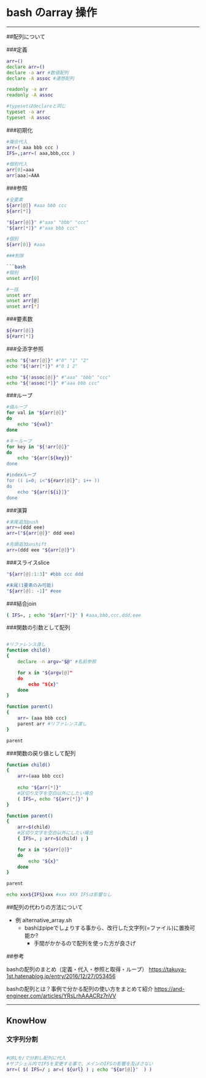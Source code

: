 # bash のarray 操作

--------------------------------------------------------------------------------
##配列について

###定義

```bash
arr=()
declare arr=()
declare -a arr #数値配列
declare -A assoc #連想配列

readonly -a arr
readonly -A assoc

#typesetはdeclareと同じ
typeset -a arr
typeset -A assoc

```

###初期化

```bash
#複合代入
arr=( aaa bbb ccc )
IFS=,;arr=( aaa,bbb,ccc )

#個別代入
arr[0]=aaa
arr[aaa]=AAA

```

###参照

```bash
#全要素
${arr[@]} #aaa bbb ccc
${arr[*]}

"${arr[@]}" #"aaa" "bbb" "ccc"
"${arr[*]}" #"aaa bbb ccc"

#個別
${arr[0]} #aaa

###削除

```bash
#個別
unset arr[0]

#一括
unset arr
unset arr[@]
unset arr[*]

```

###要素数

```bash
${#arr[@]}
${#arr[*]}

```

###全添字参照

```bash
echo "${!arr[@]}" #"0" "1" "2"
echo "${!arr[*]}" #"0 1 2"

echo "${!assoc[@]}" #"aaa" "bbb" "ccc"
echo "${!assoc[*]}" #"aaa bbb ccc"

```

###ループ

```bash
#値ループ
for val in "${arr[@]}"
do
    echo "${val}"
done

#キーループ
for key in "${!arr[@]}"
do
    echo "${arr[${key}}"
done

#indexループ
for (( i=0; i<"${#arr[@]}"; i++ ))
do
    echo "${arr[${i}]}"
done

```

###演算

```bash
#末尾追加push
arr+=(ddd eee)
arr=("${arr[@]}" ddd eee)

#先頭追加unshift
arr=(ddd eee "${arr[@]}")

```

###スライスslice

```bash
"${arr[@]:1:3]" #bbb ccc ddd

#末尾(1要素のみ可能)
"${arr[@]: -1]" #eee

```

###結合join

```bash
( IFS=, ; echo "${arr[*]}" ) #aaa,bbb,ccc,ddd,eee

```

###関数の引数として配列

```bash

#リファレンス渡し
function child()
{
    declare -n argv="$@" #名前参照

    for x in "${argv[@]"
    do
        echo "${x}"
    done
}

function parent()
{
    arr= (aaa bbb ccc)
    parent arr #リファレンス渡し
}

parent

```

###関数の戻り値として配列

```bash
function child()
{
    arr=(aaa bbb ccc)
    
    echo "${arr[*]}"
    #区切り文字を空白以外にしたい場合
    ( IFS=, echo "${arr[*]}" )
}

function parent()
{
    arr=$(child)
    #区切り文字を空白以外にしたい場合
    { IFS=, ; arr=$(child) ; }

    for x in "${arr[@]}"
    do
        echo "${x}"
    done
}

parent

echo xxx${IFS}xxx #xxx XXX IFSは影響なし

```


##配列の代わりの方法について



- 例 alternative_array.sh
    - bashはpipeでしょりする事から、改行した文字列(=ファイル)に置換可能か?
        - 手間がかかるので配列を使った方が良さげ


##参考

bashの配列のまとめ（定義・代入・参照と取得・ループ）
https://takuya-1st.hatenablog.jp/entry/2016/12/27/053456

bashの配列とは？事例で分かる配列の使い方をまとめて紹介
https://and-engineer.com/articles/YRsLrhAAACRz7nVV

--------------------------------------------------------------------------------
## KnowHow

### 文字列分割

```bash

#URLを/で分割し配列に代入
#サブシェル内でIFSを変更する事で、メインのIFSの影響を及ぼさない
arr=( $( IFS=/ ; ar=( ${url} ) ; echo "${ar[@]}"  ) )

```

